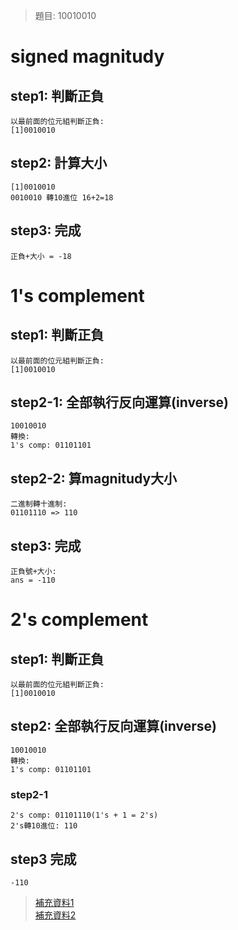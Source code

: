 > 題目: 10010010
# signed magnitudy
## step1: 判斷正負
```
以最前面的位元組判斷正負:
[1]0010010 
```
## step2: 計算大小
```
[1]0010010
0010010 轉10進位 16+2=18
```
## step3: 完成
```
正負+大小 = -18
```
# 1's complement
## step1: 判斷正負
```
以最前面的位元組判斷正負:
[1]0010010 
```
## step2-1: 全部執行反向運算(inverse)
```
10010010
轉換:
1's comp: 01101101
```
## step2-2: 算magnitudy大小
```
二進制轉十進制:
01101110 => 110
```
## step3: 完成
```
正負號+大小:
ans = -110
```
# 2's complement
## step1: 判斷正負
```
以最前面的位元組判斷正負:
[1]0010010 
``` 
## step2: 全部執行反向運算(inverse)
```
10010010
轉換:
1's comp: 01101101
```
### step2-1
```
2's comp: 01101110(1's + 1 = 2's)
2's轉10進位: 110
```
## step3 完成
```
-110
```

> [補充資料1](https://tim.diary.tw/2009/08/24/twos-complement/)  
> [補充資料2](https://notfalse.net/20/signed-number-representations)
